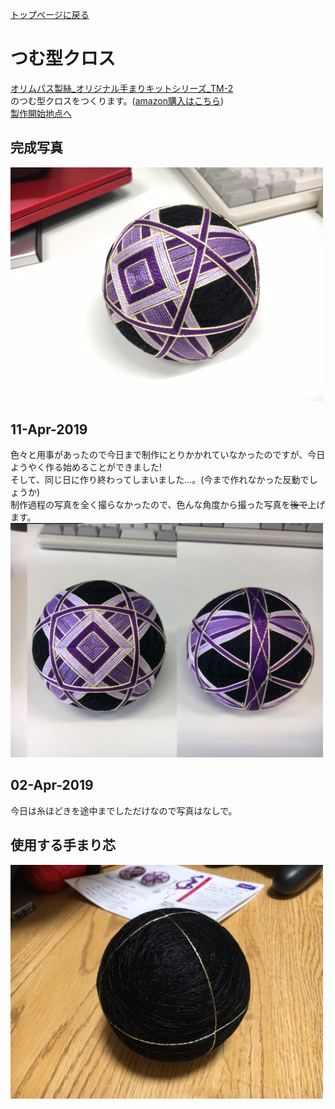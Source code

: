 [トップページに戻る](./../README.md#temari-craft)

# つむ型クロス
[オリムパス製絲_オリジナル手まりキットシリーズ_TM-2](https://www.olympus-thread.com/lineup/handicraftkit/threadball/threadballkit/4971451625028.html/)  
のつむ型クロスをつくります。([amazon購入はこちら](https://www.amazon.co.jp/%E3%82%AA%E3%83%AA%E3%83%A0%E3%83%91%E3%82%B9%E8%A3%BD%E7%B5%B2-Olympus-Thred-TM-2-%E3%81%A4%E3%82%80%E5%9E%8B%E3%82%AF%E3%83%AD%E3%82%B9%E3%83%BB%E5%85%AB%E9%87%8D%E8%8F%8A/dp/B002KLLSW6/ref=pd_sbs_0_3/355-9478941-9994110?_encoding=UTF8&pd_rd_i=B002KLLSW6&pd_rd_r=5535e8c8-5533-11e9-b1ec-4195d1721e5d&pd_rd_w=uzkh7&pd_rd_wg=F1IT5&pf_rd_p=ad2ea29d-ea11-483c-9db2-6b5875bb9b73&pf_rd_r=4JDA06A1M78WRNVJTRPK&psc=1&refRID=4JDA06A1M78WRNVJTRPK))  
[製作開始地点へ](#%E4%BD%BF%E7%94%A8%E3%81%99%E3%82%8B%E6%89%8B%E3%81%BE%E3%82%8A%E8%8A%AF)  

## 完成写真  
<img src="https://github.com/Masaki-Okuyama/Temari-craft/blob/images/5th_after.jpg" alt="5th_after" width="500"/>  

## 11-Apr-2019
色々と用事があったので今日まで制作にとりかかれていなかったのですが、今日ようやく作る始めることができました!  
そして、同じ日に作り終わってしまいました...。(今まで作れなかった反動でしょうか)  
制作過程の写真を全く撮らなかったので、色んな角度から撮った写真を~~後で~~上げます。  
<img src="https://github.com/Masaki-Okuyama/Temari-craft/blob/images/20190411.jpg" alt="20190411" width="500"/>  

## 02-Apr-2019
今日は糸ほどきを途中までしただけなので写真はなしで。  

## 使用する手まり芯
<img src="https://github.com/Masaki-Okuyama/Temari-craft/blob/images/5th_before.jpg" alt="5th_before" width="500"/>  
